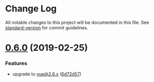 # Change Log

All notable changes to this project will be documented in this file. See [standard-version](https://github.com/conventional-changelog/standard-version) for commit guidelines.

# [0.6.0](https://github.com/AngusFu/md2vue/compare/v0.5.3...v0.6.0) (2019-02-25)


### Features

* upgrade to vue@2.6.x ([6d72d57](https://github.com/AngusFu/md2vue/commit/6d72d57))
